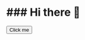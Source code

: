 <h1>### Hi there 👋</h1>
<button name="button">Click me</button>
<!--
**MauSoC/MauSoC** is a ✨ _special_ ✨ repository because its `README.md` (this file) appears on your GitHub profile.

Here are some ideas to get you started:

- 🔭 I’m currently working on ...
- 🌱 I’m currently learning ...
- 👯 I’m looking to collaborate on ...
- 🤔 I’m looking for help with ...
- 💬 Ask me about ...
- 📫 How to reach me: ...
- 😄 Pronouns: ...
- ⚡ Fun fact: ...
-->
<a href="es.qr-code-generator.com/a1/?gclid=CjwKCAjw_YShBhAiEiwAMomsEFgLVYDm46ICn8ftLTvnMc3mAjZbIOwNgBRC8YEPxWSq9DzhnwamFhoCzrAQAvD_BwE&campaignid=12188749584&adgroupid=117471706735&cpid=aab95194-21ff-470f-9d01-65584e439964&gclid=CjwKCAjw_YShBhAiEiwAMomsEFgLVYDm46ICn8ftLTvnMc3mAjZbIOwNgBRC8YEPxWSq9DzhnwamFhoCzrAQAvD_BwE" border="0" style="cursor:default" rel="nofollow"><img src="https://chart.googleapis.com/chart?cht=qr&chl=https%3A%2F%2Fwww.linkedin.com%2Fin%2Fcarlos-jesus-soriano-mauri%25C3%25B1o-06ba68236%2F&chs=180x180&choe=UTF-8&chld=L|2"></a>
